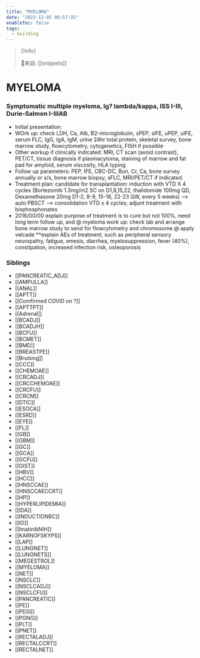 ```yaml
---
title: "MYELOMA"
date: "2023-12-05 09:57:35"
enableToc: false
tags:
  - building
---
```

> [!info]
>
> 🌱來自: [[snippets]]
# MYELOMA
### Symptomatic multiple myeloma, Ig? lambda/kappa, ISS I-III, Durie-Salmon I-IIIAB
- Initial presentation:
- WOrk up: check LDH, Ca, Alb, B2-microglobulin, sPEP, sIFE, uPEP, uIFE, serum FLC, IgG, IgA, IgM, urine 24hr total protein, skeletal survey, bone marrow study, flowcytometry, cytogenetics, FISH if possible
- Other workup if clinically indicated: MRI, CT scan (avoid contrast), PET/CT, tissue diagnosis if plasmacytoma, staining of marrow and fat pad for amyloid, serum viscosity, HLA typing
- Follow up parameters: PEP, IFE, CBC-DC, Bun, Cr, Ca, bone survey annually or s/s, bone marrow biopsy, sFLC, MRI/PET/CT if indicated.
- Treatment plan: candidate for transplantation: induction with VTD X 4 cycles (Bortezomib 1.3mg/m2 SC on D1,8,15,22, thalidomide 100mg QD, Dexamethasone 20mg D1-2, 8-9, 15-16, 22-23 QW, every 5 weeks) --> auto PBSCT --> consolidation VTD x 4 cycles; adjunt treatment with bisphosphonates
- 2016/00/00 explain purpose of treatment is to cure but not 100%, need long term follow up, and
  @ myeloma work up: check lab and arrange bone marrow study to send for flowcytometry and chromosome
  @ apply velcade
  \*\*explain AEs of treatment, such as peripheral sensory neuropathy, fatigue, emesis, diarrhea, myelosuppression, fever (40%), constipation, increased infection risk, osteoporosis
### Siblings
- [[PANCREATIC_ADJ]]
- [[AMPULLA]]
- [[ANAL]]
- [[APTT]]
- [[Comfirmed COVID on ?]]
- [[APTTPT]]
- [[Adrenal]]
- [[BCADJ]]
- [[BCADJH]]
- [[BCFU]]
- [[BCMET]]
- [[BMD]]
- [[BREASTPE]]
- [[Bruising]]
- [[CCC]]
- [[CHEMOAE]]
- [[CRCADJ]]
- [[CRCCHEMOAE]]
- [[CRCFU]]
- [[CRCM]]
- [[DTIC]]
- [[ESOCA]]
- [[ESRD]]
- [[EYE]]
- [[FL]]
- [[GB]]
- [[GBM]]
- [[GC]]
- [[GCA]]
- [[GCFU]]
- [[GIST]]
- [[HBV]]
- [[HCC]]
- [[HNSCCAE]]
- [[HNSCCAECCRT]]
- [[HP]]
- [[HYPERLIPIDEMIA]]
- [[IDA]]
- [[INDUCTIONBC]]
- [[IO]]
- [[ImatinibNIH]]
- [[KARNOFSKYPS]]
- [[LAP]]
- [[LUNGNET]]
- [[LUNGNETS]]
- [[MEGESTROL]]
- [[MYELOMA]]
- [[NET]]
- [[NSCLC]]
- [[NSCLCADJ]]
- [[NSCLCFU]]
- [[PANCREATIC]]
- [[PE]]
- [[PEGI]]
- [[PGNG]]
- [[PLT]]
- [[PNET]]
- [[RECTALADJ]]
- [[RECTALCCRT]]
- [[RECTALNET]]
